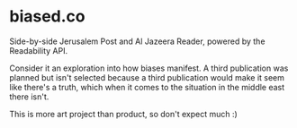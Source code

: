 biased.co
=========

Side-by-side Jerusalem Post and Al Jazeera Reader, powered by the Readability API.

Consider it an exploration into how biases manifest. A third publication was planned but isn't selected because a third publication would make it seem like there's a truth, which when it comes to the situation in the middle east there isn't.

This is more art project than product, so don't expect much :)
